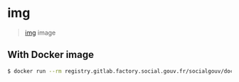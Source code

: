 # img

> [img](https://github.com/genuinetools/img) image

## With Docker image 

```sh
$ docker run --rm registry.gitlab.factory.social.gouv.fr/socialgouv/docker/img:<version> build
```
